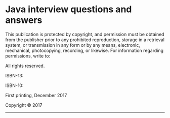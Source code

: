 
# Java interview questions and answers







This publication is protected by copyright, and permission must be obtained from the publisher prior to any prohibited reproduction, storage in a retrieval system, or transmission in any form or by any means, electronic, mechanical, photocopying, recording, or likewise. For information regarding
permissions, write to:

All rights reserved.

ISBN-13: 

ISBN-10:

First printing, December 2017

Copyright © 2017

******

